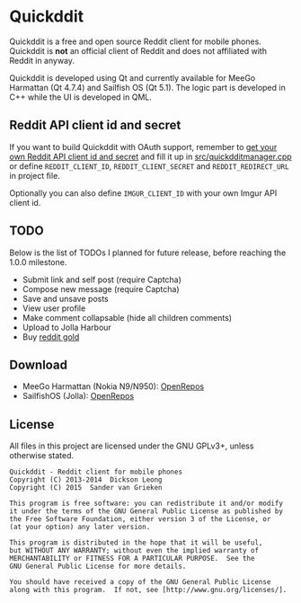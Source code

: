 Quickddit
=========

Quickddit is a free and open source Reddit client for mobile phones. Quickddit is **not** an official client
of Reddit and does not affiliated with Reddit in anyway.

Quickddit is developed using Qt and currently available for MeeGo Harmattan (Qt 4.7.4) and Sailfish OS (Qt 5.1).
The logic part is developed in C++ while the UI is developed in QML.

Reddit API client id and secret
----------------------------------

If you want to build Quickddit with OAuth support, remember to [get your own Reddit API client
id and secret](https://github.com/reddit/reddit/wiki/OAuth2) and fill it up in
[src/quickdditmanager.cpp](src/quickdditmanager.cpp) or define `REDDIT_CLIENT_ID`,
`REDDIT_CLIENT_SECRET` and `REDDIT_REDIRECT_URL` in project file.

Optionally you can also define `IMGUR_CLIENT_ID` with your own Imgur API client id.

TODO
-----
Below is the list of TODOs I planned for future release, before reaching the 1.0.0 milestone.

- Submit link and self post (require Captcha)
- Compose new message (require Captcha)
- Save and unsave posts
- View user profile
- Make comment collapsable (hide all children comments)
- Upload to Jolla Harbour
- Buy [reddit gold](http://www.reddit.com/gold/about)

Download
--------
- MeeGo Harmattan (Nokia N9/N950): [OpenRepos](https://openrepos.net/content/dicksonleong/quickddit-harmattan)
- SailfishOS (Jolla): [OpenRepos](https://openrepos.net/content/dicksonleong/quickddit-sailfishos)

License
-------
All files in this project are licensed under the GNU GPLv3+, unless otherwise stated.

    Quickddit - Reddit client for mobile phones
    Copyright (C) 2013-2014  Dickson Leong
    Copyright (C) 2015  Sander van Grieken

    This program is free software: you can redistribute it and/or modify
    it under the terms of the GNU General Public License as published by
    the Free Software Foundation, either version 3 of the License, or
    (at your option) any later version.

    This program is distributed in the hope that it will be useful,
    but WITHOUT ANY WARRANTY; without even the implied warranty of
    MERCHANTABILITY or FITNESS FOR A PARTICULAR PURPOSE.  See the
    GNU General Public License for more details.

    You should have received a copy of the GNU General Public License
    along with this program.  If not, see [http://www.gnu.org/licenses/].
